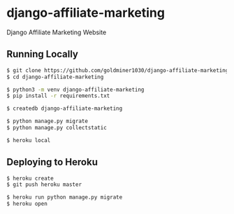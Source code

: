 # django-affiliate-marketing
Django Affiliate Marketing Website

## Running Locally

```sh
$ git clone https://github.com/goldminer1030/django-affiliate-marketing.git
$ cd django-affiliate-marketing

$ python3 -m venv django-affiliate-marketing
$ pip install -r requirements.txt

$ createdb django-affiliate-marketing

$ python manage.py migrate
$ python manage.py collectstatic

$ heroku local
```

## Deploying to Heroku

```sh
$ heroku create
$ git push heroku master

$ heroku run python manage.py migrate
$ heroku open
```
